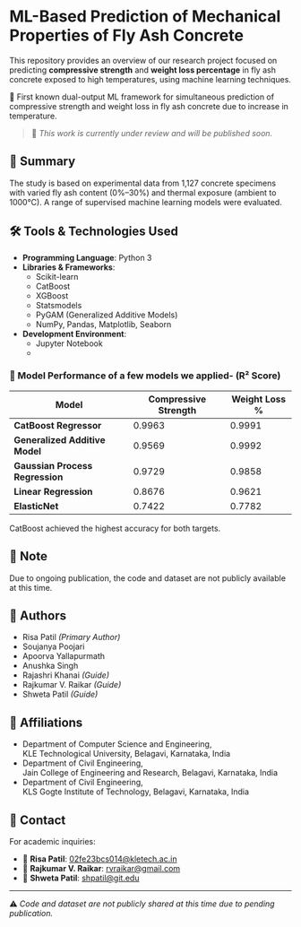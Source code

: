 # ML-Based Prediction of Mechanical Properties of Fly Ash Concrete

This repository provides an overview of our research project focused on predicting **compressive strength** and **weight loss percentage** in fly ash concrete exposed to high temperatures, using machine learning techniques.

🧪 First known dual-output ML framework for simultaneous prediction of compressive strength and weight loss in fly ash concrete due to increase in temperature.

> 📢 _This work is currently under review and will be published soon._

## 🧠 Summary

The study is based on experimental data from 1,127 concrete specimens with varied fly ash content (0%–30%) and thermal exposure (ambient to 1000°C). A range of supervised machine learning models were evaluated.

## 🛠️ Tools & Technologies Used

- **Programming Language**: Python 3  
- **Libraries & Frameworks**:
  - Scikit-learn
  - CatBoost
  - XGBoost
  - Statsmodels
  - PyGAM (Generalized Additive Models)
  - NumPy, Pandas, Matplotlib, Seaborn
- **Development Environment**:
  - Jupyter Notebook
  - 
### 🔢 Model Performance of a few models we applied- (R² Score)

| Model                            | Compressive Strength | Weight Loss % |
|----------------------------------|----------------------|---------------|
| **CatBoost Regressor**           | 0.9963               | 0.9991        |
| **Generalized Additive Model**   | 0.9569               | 0.9992        |
| **Gaussian Process Regression**  | 0.9729               | 0.9858        |
| **Linear Regression**            | 0.8676               | 0.9621        |
| **ElasticNet**                   | 0.7422               | 0.7782        |

CatBoost achieved the highest accuracy for both targets.

## 📌 Note

Due to ongoing publication, the code and dataset are not publicly available at this time.

## 👥 Authors

- Risa Patil *(Primary Author)*  
- Soujanya Poojari  
- Apoorva Yallapurmath  
- Anushka Singh  
- Rajashri Khanai *(Guide)*  
- Rajkumar V. Raikar *(Guide)*  
- Shweta Patil *(Guide)*
## 🏫 Affiliations

- Department of Computer Science and Engineering,  
  KLE Technological University, Belagavi, Karnataka, India  
- Department of Civil Engineering,  
  Jain College of Engineering and Research, Belagavi, Karnataka, India  
- Department of Civil Engineering,  
  KLS Gogte Institute of Technology, Belagavi, Karnataka, India

## 📧 Contact

For academic inquiries:

- 📩 **Risa Patil**: 02fe23bcs014@kletech.ac.in  
- 📩 **Rajkumar V. Raikar**: rvraikar@gmail.com  
- 📩 **Shweta Patil**: shpatil@git.edu

---

⚠️ _Code and dataset are not publicly shared at this time due to pending publication._
